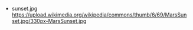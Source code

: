 - sunset.jpg https://upload.wikimedia.org/wikipedia/commons/thumb/6/69/MarsSunset.jpg/330px-MarsSunset.jpg
